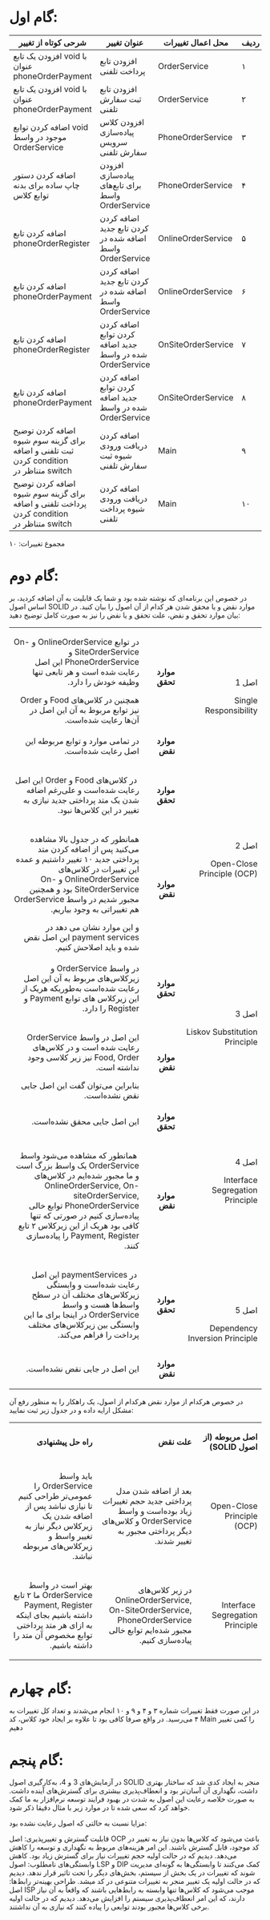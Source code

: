 # <strong>گام اول:</strong>

| شرحی کوتاه از تغییر                                                                       | عنوان تغییر                                               | محل اعمال تغییرات  | ردیف |
|-------------------------------------------------------------------------------------------|-----------------------------------------------------------|--------------------|------|
| افزودن یک تابع void با عنوان phoneOrderPayment                                            | افزودن تابع پرداخت تلفنی                                  | OrderService       | ۱    |
| افزودن یک تابع void با عنوان phoneOrderPayment                                            | افزودن تابع ثبت سفارش تلفنی                               | OrderService       | ۲    |
| اضافه کردن توابع void موجود در واسط OrderService                                          | افزودن کلاس پیاده‌سازی سرویس سفارش تلفنی                  | PhoneOrderService  | ۳    |
| اضافه کردن دستور چاپ ساده برای بدنه توابع کلاس                                            | افزودن پیاده‌سازی برای تابع‌های واسط OrderService         | PhoneOrderService  | ۴    |
| اضافه کردن تابع phoneOrderRegister                                                        | اضافه کردن کردن تابع جدید اضافه شده در واسط OrderService  | OnlineOrderService | ۵    |
| اضافه کردن تابع phoneOrderPayment                                                         | اضافه کردن کردن تابع جدید اضافه شده در واسط OrderService  | OnlineOrderService | ۶    |
| اضافه کردن تابع phoneOrderRegister                                                        | اضافه کردن کردن توابع جدید اضافه شده در واسط OrderService | OnSiteOrderService | ۷    |
| اضافه کردن تابع phoneOrderPayment                                                         | اضافه کردن کردن توابع جدید اضافه شده در واسط OrderService | OnSiteOrderService | ۸    |
| اضافه کردن توضیح برای گزینه سوم شیوه ثبت تلفنی و اضافه کردن condition متناظر در switch    | اضافه کردن دریافت ورودی شیوه ثبت سفارش تلفنی              | Main               | ۹    |
| اضافه کردن توضیح برای گزینه سوم شیوه پرداخت تلفنی و اضافه کردن condition متناظر در switch | اضافه کردن دریافت ورودی شیوه پرداخت تلفنی                 | Main               | ۱۰   |
مجموع تغییرات: ۱۰


# <strong>گام دوم:</strong>

در خصوص این برنامه‌ای که نوشته شده بود و شما یک قابلیت به آن اضافه کردید، بر اساس اصول SOLID موارد نقض و یا محقق شدن هر کدام از آن اصول را بیان کنید. در بیان موارد تحقق و نقض، علت تحقق و یا نقض را نیز به صورت کامل توضیح دهید:

<table dir='rtl'>
<tbody>
<tr>
<td rowspan="2" width="240">
<p>اصل 1</p>
<p>Single Responsibility</p>
</td>
<td width="95">
<p><strong>موارد تحقق</strong></p>
</td>
<td width="454">
<p>در توابع OnlineOrderService و On-SiteOrderService و PhoneOrderService این اصل رعایت شده است و هر تابعی تنها وظیفه خودش را دارد.</p>
همچنین در کلاس‌های Food و Order نیز توابع مربوط به آن این اصل در آن‌ها رعایت شده‌است.
</td>
</tr>
<tr>
<td>
<p><strong>موارد نقض</strong></p>
</td>
<td>
<p>در تمامی موارد و توابع مربوطه این اصل رعایت شده‌است.</p>
</td>
</tr>
<tr>
<td rowspan="2">
<p>اصل 2</p>
<p>Open-Close Principle (OCP)</p>
</td>
<td>
<p><strong>موارد تحقق</strong></p>
</td>
<td>
<p>&nbsp;در کلاس‌های Food و Order این اصل رعایت شده‌است و علی‌رغم اضافه شدن یک متد پرداختی جدید نیازی به تغییر در این کلاس‌ها نبود.</p>
</td>
</tr>
<tr>
<td>
<p><strong>موارد نقض</strong></p>
</td>
<td>
<p>همانطور که در جدول بالا مشاهده می‌کنید پس از اضافه کردن متد پرداختی جدید ۱۰ تغییر داشتیم و عمده این تغییرات در کلاس‌های OnlineOrderService و On-SiteOrderService بود و همچنین مجبور شدیم در واسط OrderService هم تغییراتی به وجود بیاریم.  </p>
و این موارد نشان می ‌دهد در payment services این اصل نقض شده و باید اصلاحش کنیم.
</td>
</tr>
<tr>
<td rowspan="2">
<p>اصل 3</p>
<p>Liskov Substitution Principle</p>
</td>
<td>
<p><strong>موارد تحقق</strong></p>
</td>
<td>
<p>در واسط OrderService و زیرکلاس‌های مربوط به آن این اصل رعایت شده‌است به‌طوریکه هریک از این زیرکلاس های توابع Payment و Register را دارد.</p>
</td>
</tr>
<tr>
<td>
<p><strong>موارد نقض</strong></p>
</td>
<td>
<p>این اصل در واسط OrderService رعایت شده است و در کلاس‌های Food, Order نیز زیر کلاسی وجود نداشته است.</p>
بنابراین می‌توان گفت این اصل جایی نقض نشده‌است.
</td>
</tr>
<tr>
<td rowspan="2">
<p>اصل 4</p>
<p>Interface Segregation Principle</p>
</td>
<td>
<p><strong>موارد تحقق</strong></p>
</td>
<td>
<p>این اصل جایی محقق نشده‌است.</p>
</td>
</tr>
<tr>
<td>
<p><strong>موارد نقض</strong></p>
</td>
<td>
<p>&nbsp;همانطور که مشاهده می‌شود واسط OrderService یک واسط بزرگ است و ما مجبور شده‌ایم در کلاس‌های OnlineOrderService, On-siteOrderService, PhoneOrderService توابع خالی پیاده‌سازی کنیم در صورتی که تنها کافی بود هریک از این زیرکلاس ۲ تابع Payment, Register را پیاده‌سازی کنند.</p>
</td>
</tr>
<tr>
<td rowspan="2">
<p>اصل 5</p>
<p>Dependency Inversion Principle</p>
</td>
<td>
<p><strong>موارد تحقق</strong></p>
</td>
<td>
<p>&nbsp;در paymentServices این اصل رعایت شده‌است و وابستگی زیرکلاس‌های مختلف آن در سطح واسط‌ها هست و واسط OrderService در اینجا برای ما این وابستگی بین زیرکلاس‌های مختلف پرداخت را فراهم می‌کند.</p>
</td>
</tr>
<tr>
<td>
<p><strong>موارد نقض</strong></p>
</td>
<td>
<p>این اصل در جایی نقض نشده‌است.</p>
</td>
</tr>
</tbody>
</table>

در خصوص هرکدام از موارد نقض هرکدام از اصول، یک راهکار را به منظور رفع آن مشکل ارایه داده و در جدول زیر ثبت نمایید:

<table dir='rtl'>
<tbody>
<tr>
<td width="168">
<p><strong>اصل مربوطه (از اصول </strong><strong>SOLID</strong><strong>)</strong></p>
</td>
<td width="246">
<p><strong>علت نقض</strong></p>
</td>
<td width="284">
<p><strong>راه حل پیشنهادی</strong></p>
</td>
</tr>
<tr>
<td width="168">
<p>Open-Close Principle (OCP)
</p>
</td>
<td width="246">
<p>بعد از اضافه شدن مدل پرداختی جدید حجم تغییرات زیاد بوده‌است و واسط OrderService  و کلاس‌های دیگر پرداختی مجبور به تغییر شدند.</p>
</td>
<td width="284">
<p>باید واسط OrderService را عمومی‌تر طراحی کنیم تا نیازی نباشد پس از اضافه شدن یک زیرکلاس دیگر نیاز به تغییر واسط و زیرکلاس‌های مربوطه نباشد.</p>
</td>
</tr>
<tr>
<td width="168">
<p>&nbsp;Interface Segregation Principle</p>
</td>
<td width="246">
<p>در زیر کلاس‌های OnlineOrderService, On-SiteOrderService, PhoneOrderService مجبور شده‌ایم توابع خالی پیاده‌سازی کنیم.</p>
</td>
<td width="284">
<p>بهتر است در واسط OrderService ما ۲ تابع Payment, Register داشته باشیم بجای اینکه به ازای هر متد پرداختی توابع مخصوص آن متد را داشته باشیم.</p>
</td>
</tr>
<tr>
</tbody>
</table>

# <strong>گام چهارم:</strong>
در این صورت فقط تغییرات شماره ۳ و ۴ و ۹ و ۱۰ انجام می‌شدند و تعداد کل تغییرات به ۴ می‌رسید. در واقع صرفا کافی بود تا علاوه بر ایجاد خود کلاس، کد Main را کمی تغییر دهیم 



# <strong>گام پنجم:</strong>
در آزمایش‌های 3 و 4، به‌کارگیری اصول SOLID منجر به ایجاد کدی شد که ساختار بهتری داشت، نگهداری آن آسان‌تر بود و انعطاف‌پذیری بیشتری برای گسترش‌های آینده داشت. به صورت خلاصه رعایت این اصول به شدت در بهبود فرایند توسعه نرم‌افزار به ما کمک خواهد کرد که سعی شده تا در موارد زیر با مثال دقیقا ذکر شود.

مزایا نسبت به حالتی که اصول رعایت نشده بود:

قابلیت گسترش و تغییرپذیری: اصل OCP باعث می‌شود که کلاس‌ها بدون نیاز به تغییر در کد موجود، قابل گسترش باشند. این امر هزینه‌های مربوط به نگهداری و توسعه را کاهش می‌دهد. دیدیم که در حالت اولیه حجم تغییرات نیاز برای گسترش زیاد بود.
کاهش وابستگی‌های نامطلوب: اصول LSP و DIP کمک می‌کنند تا وابستگی‌ها به گونه‌ای مدیریت شوند که تغییرات در یک بخش از سیستم، بخش‌های دیگر را تحت تاثیر قرار ندهد. دیدیم که در حالت اولیه یک تغییر منجر به تغییرات متنوعی در کد میشد.
طراحی بهینه‌تر رابط‌ها: اصل ISP موجب می‌شود که کلاس‌ها تنها وابسته به رابط‌هایی باشند که واقعاً به آن نیاز دارند، که این امر انعطاف‌پذیری سیستم را افزایش می‌دهد. دیدیم که در حالت اولیه برخی کلاس‌ها مجبور بودند توابعی را پیاده کنند که نیازی به آن نداشتند.
